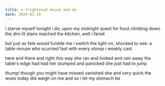 ```yaml
---
title: a frightened mouse and me
date: 2024-01-10
---
```

i starve myself tonight i do;
upon my midnight quest for food
climbing down the dim lit stairs
reached the kitchen, well i fared

but just as fate would fumble me
i switch the light on, shocked to see:
a table mouse who scurried fast
with every stomp i weakly cast

here and there and right this way
she ran and looked and rain away
the table's edge had had her stumped
and panicked she just had to jump

thump! though you might have missed
vanished she and very quick
the woes today did weigh on me
and so i let my stomach be
